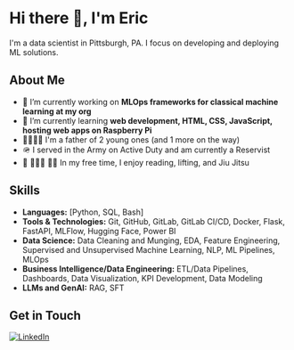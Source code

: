 # Hi there 👋, I'm Eric

I'm a data scientist in Pittsburgh, PA. I focus on developing and deploying ML solutions. 

## About Me

- 🔭 I’m currently working on **MLOps frameworks for classical machine learning at my org**
- 🌱 I’m currently learning **web development, HTML, CSS, JavaScript, hosting web apps on Raspberry Pi**
- 👨‍👩‍👧‍👦 I'm a father of 2 young ones (and 1 more on the way)
- 🪖 I served in the Army on Active Duty and am currently a Reservist
- 📖 🏋🏻‍♂️ 🤼‍♂️ In my free time, I enjoy reading, lifting, and Jiu Jitsu

## Skills

- **Languages:** [Python, SQL, Bash]
- **Tools & Technologies:** Git, GitHub, GitLab, GitLab CI/CD, Docker, Flask, FastAPI, MLFlow, Hugging Face, Power BI
- **Data Science:** Data Cleaning and Munging, EDA, Feature Engineering, Supervised and Unsupervised Machine Learning, NLP, ML Pipelines, MLOps
- **Business Intelligence/Data Engineering:** ETL/Data Pipelines, Dashboards, Data Visualization, KPI Development, Data Modeling
- **LLMs and GenAI:** RAG, SFT

## Get in Touch
[![LinkedIn](https://img.shields.io/badge/LinkedIn-Connect-blue)](https://www.linkedin.com/in/eric-metzler)

